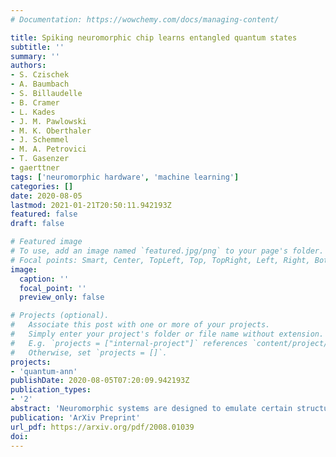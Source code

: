 ```yaml
---
# Documentation: https://wowchemy.com/docs/managing-content/

title: Spiking neuromorphic chip learns entangled quantum states
subtitle: ''
summary: ''
authors:
- S. Czischek
- A. Baumbach
- S. Billaudelle
- B. Cramer
- L. Kades
- J. M. Pawlowski
- M. K. Oberthaler
- J. Schemmel
- M. A. Petrovici
- T. Gasenzer
- gaerttner
tags: ['neuromorphic hardware', 'machine learning']
categories: []
date: 2020-08-05
lastmod: 2021-01-21T20:50:11.942193Z
featured: false
draft: false

# Featured image
# To use, add an image named `featured.jpg/png` to your page's folder.
# Focal points: Smart, Center, TopLeft, Top, TopRight, Left, Right, BottomLeft, Bottom, BottomRight.
image:
  caption: ''
  focal_point: ''
  preview_only: false

# Projects (optional).
#   Associate this post with one or more of your projects.
#   Simply enter your project's folder or file name without extension.
#   E.g. `projects = ["internal-project"]` references `content/project/deep-learning/index.md`.
#   Otherwise, set `projects = []`.
projects:
- 'quantum-ann'
publishDate: 2020-08-05T07:20:09.942193Z
publication_types:
- '2'
abstract: 'Neuromorphic systems are designed to emulate certain structural and dynamical properties of biological neuronal networks, with the aim of inheriting the brain's functional performance and energy efficiency in artificial-intelligence applications. Among the platforms existing today, the spike-based BrainScaleS system stands out by realizing fast analog dynamics which can boost computationally expensive tasks. Here we use the latest BrainScaleS generation for the algorithm-free simulation of quantum systems, thereby opening up an entirely new application space for these devices. This requires an appropriate spike-based representation of quantum states and an associated training method for imprinting a desired target state onto the network. We employ a representation of quantum states using probability distributions, enabling the use of a Bayesian sampling framework for spiking neurons. For training, we developed a Hebbian learning scheme that explicitly exploits the inherent speed of the substrate, which enables us to realize a variety of network topologies. We encoded maximally entangled states of up to four qubits and observed fidelities that imply genuine N-partite entanglement. In particular, the encoding of entangled pure and mixed two-qubit states reaches a quality that allows the observation of Bell correlations, thus demonstrating that non-classical features of quantum systems can be captured by spiking neural dynamics. Our work establishes an intriguing connection between quantum systems and classical spiking networks, and demonstrates the feasibility of simulating quantum systems with neuromorphic hardware.'
publication: 'ArXiv Preprint'
url_pdf: https://arxiv.org/pdf/2008.01039
doi: 
---
```

